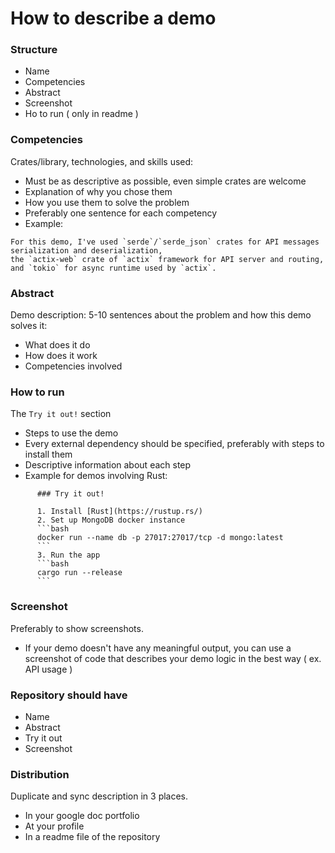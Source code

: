# How to describe a demo

### Structure

- Name
- Сompetencies
- Abstract
- Screenshot
- Ho to run ( only in readme )

### Competencies

Crates/library, technologies, and skills used:

- Must be as descriptive as possible, even simple crates are welcome
- Explanation of why you chose them
- How you use them to solve the problem
- Preferably one sentence for each competency
- Example:
```
For this demo, I've used `serde`/`serde_json` crates for API messages serialization and deserialization,
the `actix-web` crate of `actix` framework for API server and routing,
and `tokio` for async runtime used by `actix`. 
```

### Abstract

Demo description: 5-10 sentences about the problem and how this demo solves it:

- What does it do 
- How does it work 
- Competencies involved

### How to run

The `Try it out!` section

- Steps to use the demo
- Every external dependency should be specified, preferably with steps to install them
- Descriptive information about each step
- Example for demos involving Rust:
```
      ### Try it out!

      1. Install [Rust](https://rustup.rs/)
      2. Set up MongoDB docker instance
      ```bash
      docker run --name db -p 27017:27017/tcp -d mongo:latest
      ```
      3. Run the app
      ```bash
      cargo run --release
      ```
```
  
### Screenshot 
 
Preferably to show screenshots.
 
- If your demo doesn't have any meaningful output, you can use a screenshot of code that describes your demo logic in the best way ( ex. API usage )

### Repository should have

- Name
- Abstract
- Try it out
- Screenshot

### Distribution

Duplicate and sync description in 3 places.

- In your google doc portfolio
- At your profile
- In a readme file of the repository
